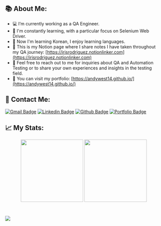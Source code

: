 ## 📚 About Me:
- 💻 I’m currently working as a QA Engineer.
- 📖 I'm constantly learning, with a particular focus on Selenium Web Driver.
- 📓 Now I'm learning Korean, I enjoy learning languages.
- 📒 This is my Notion page where I share notes I have taken throughout my QA journey: [https://irisrodriguez.notionlinker.com](https://irisrodriguez.notionlinker.com)
- 💬 Feel free to reach out to me for inquiries about QA and Automation Testing or to share your own experiences and insights in the testing field.
- 👀 You can visit my portfolio: [https://andywest14.github.io/](https://andywest14.github.io/)
  

## 📩 Contact Me:

[![Gmail Badge](https://img.shields.io/badge/-Gmail-c14438?style=social&logo=Gmail&link=mailto:irisrubiroa@gmail.com&color=white)](mailto:irisrubiroa@gmail.com)
[![Linkedin Badge](https://img.shields.io/badge/LinkedIn_-%230A66C2?style=social&logo=LinkedIn&link=https%3A%2F%2Fwww.linkedin.com%2Fin%2FirisrodriguezA%2F)](https://www.linkedin.com/in/irisrodriguezA/) 
[![Github Badge](https://img.shields.io/badge/Github_-grey?style=social&logo=github&link=https%3A%2F%2Fgithub.com%2FAndyWest14)](https://github.com/AndyWest14) 
[![Portfolio Badge](https://img.shields.io/badge/Portfolio_-Black?style=social&logo=protondrive&logoColor=%23212121&color=%23212121&link=https%3A%2F%2Fandywest14.github.io%2F)](https://andywest14.github.io/)


## 📈 My Stats:
<p align="center">
<a href="https://github.com/AndyWest14">
  <img  height=200 align="center" src="https://github-readme-stats.vercel.app/api?username=AndyWest14&count_private=true&show_icons=true&theme=tokyonight" /></a>
<a href="[https://github.com/AndyWest14/](https://github.com/AndyWest14)">
  <img  height=200 align="center" src="https://github-readme-stats.vercel.app/api/top-langs/?username=AndyWest14&layout=compact&theme=tokyonight&card_width=320" /></a>
<p>&nbsp;</p>

 <a href="https://github.com/AndyWest14"> <img src="https://komarev.com/ghpvc/?username=AndyWest14&label=Profile+Views&color=grey&style=for-the-badge" /></a>
